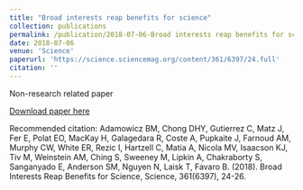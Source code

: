 ```yaml
---
title: "Broad interests reap benefits for science"
collection: publications
permalink: /publication/2018-07-06-Broad interests reap benefits for science
date: 2018-07-06
venue: 'Science'
paperurl: 'https://science.sciencemag.org/content/361/6397/24.full'
citation: ''
---
```

Non-research related paper

[Download paper here](https://science.sciencemag.org/content/361/6397/24.full)

Recommended citation: Adamowicz BM, Chong DHY, Gutierrez C, Matz J, Fer E, Polat EO, MacKay H, Galagedara R, Coste A, Pupkaite J, Farnoud AM, Murphy CW, White ER, Rezic I, Hartzell C, Matia A, Nicola MV, Isaacson KJ, Tiv M, Weinstein AM, Ching S, Sweeney M, Lipkin A, Chakraborty S, Sanganyado E, Anderson SM, Nguyen N, Laisk T, Favaro B. (2018). Broad Interests Reap Benefits for Science, Science, 361(6397), 24-26.

